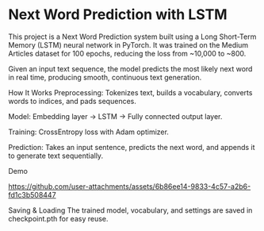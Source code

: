 # Next Word Prediction with LSTM

This project is a Next Word Prediction system built using a Long Short-Term Memory (LSTM) neural network in PyTorch.
It was trained on the Medium Articles dataset for 100 epochs, reducing the loss from ~10,000 to ~800.

Given an input text sequence, the model predicts the most likely next word in real time, producing smooth, continuous text generation.

How It Works
Preprocessing: Tokenizes text, builds a vocabulary, converts words to indices, and pads sequences.

Model: Embedding layer → LSTM → Fully connected output layer.

Training: CrossEntropy loss with Adam optimizer.

Prediction: Takes an input sentence, predicts the next word, and appends it to generate text sequentially.

Demo

https://github.com/user-attachments/assets/6b86ee14-9833-4c57-a2b6-fd1c3b508447



Saving & Loading
The trained model, vocabulary, and settings are saved in checkpoint.pth for easy reuse.
